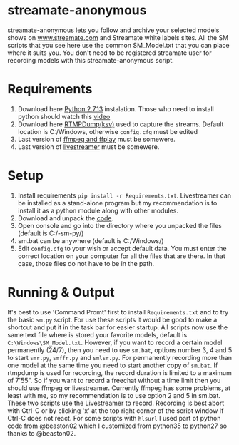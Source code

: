 streamate-anonymous
====================
streamate-anonymous lets you follow and archive your selected models shows on www.streamate.com and Streamate white labels sites.
All the SM scripts that you see here use the common SM_Model.txt that you can place where it suits you.
You don't need to be registered streamate user for recording models with this streamate-anonymous script.

Requirements
============
1. Download here [Python 2.7.13](https://www.python.org/ftp/python/2.7.13/python-2.7.13.msi) instalation. Those who need to install python should watch this [video](https://www.youtube.com/watch?v=QYUBz4mrnFU)
2. Download here [RTMPDump(ksv)](https://github.com/K-S-V/Scripts/releases) used to capture the streams. Default location is C:/Windows, otherwise `config.cfg` must be edited
3. Last version of [ffmpeg and ffplay](https://ffmpeg.zeranoe.com/builds/) must be somewere.
4. Last version of [livestreamer](https://github.com/chrippa/livestreamer/releases) must be somewere.

Setup
=====
1. Install requirements `pip install -r Requirements.txt`. Livestreamer can be installed as a stand-alone program but my recommendation is to install it as a python module along with other modules.
2. Download and unpack the [code](https://codeload.github.com/horacio9a/streamate-anonymous/zip/master).
3. Open console and go into the directory where you unpacked the files (default is C:/-sm-py/)
4. sm.bat can be anywhere (default is C:/Windows/)
5. Edit `config.cfg` to your wish or accept default data. You must enter the correct location on your computer for all the files that are there. In that case, those files do not have to be in the path.

Running & Output
================
It's best to use 'Command Promt' first to install `Requirements.txt` and to try the basic `sm.py` script. 
For use these scripts it would be good to make a shortcut and put it in the task bar for easier startup. 
All scripts now use the same text file where is stored your favorite models, default is `C:\Windows\SM_Model.txt`. 
However, if you want to record a certain model permanently (24/7), then you need to use `sm.bat`, options number 3, 4 and 5 to start `smr.py`, `smffr.py` and `smlsr.py`.
For permanently recording more than one model at the same time you need to start another copy of `sm.bat`. 
If rtmpdump is used for recording, the record duration is limited to a maximum of 7'55". So if you want to record a freechat without a time limit then you should use ffmpeg or livestreamer. 
Currently ffmpeg has some problems, at least with me, so my recommendation is to use option 2 and 5 in sm.bat. These two scripts use the Livestreamer to record.
Recording is best abort with Ctrl-C or by clicking 'x' at the top right corner of the script window If Ctrl-C does not react.
For some scripts with `hlsurl` I used part of python code from @beaston02 which I customized from python35 to python27 so thanks to @beaston02.
